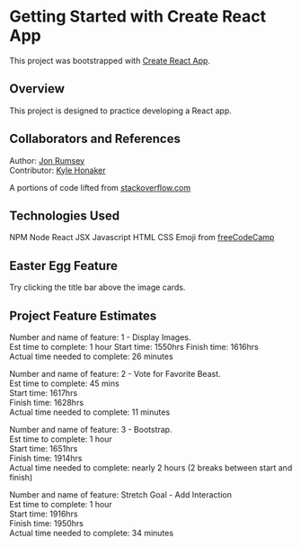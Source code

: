 # Getting Started with Create React App

This project was bootstrapped with [Create React App](https://github.com/facebook/create-react-app).

## Overview

This project is designed to practice developing a React app.

## Collaborators and References

Author: [Jon Rumsey](https://www.github.com/nojronatron)  
Contributor: [Kyle Honaker](https://github.com/ikyle53)  

A portions of code lifted from [stackoverflow.com](https://stackoverflow.com/questions/41978408/changing-style-of-a-button-on-click)  

## Technologies Used

NPM
Node
React
JSX
Javascript
HTML
CSS
Emoji from [freeCodeCamp](https://www.freecodecamp.org/news/all-emojis-emoji-list-for-copy-and-paste/)  

## Easter Egg Feature

Try clicking the title bar above the image cards.  

## Project Feature Estimates

Number and name of feature: 1 - Display Images.  
Est time to complete:  1 hour
Start time:  1550hrs
Finish time: 1616hrs  
Actual time needed to complete: 26 minutes  

Number and name of feature: 2 - Vote for Favorite Beast.  
Est time to complete: 45 mins  
Start time: 1617hrs  
Finish time: 1628hrs  
Actual time needed to complete: 11 minutes  

Number and name of feature: 3 - Bootstrap.  
Est time to complete: 1 hour  
Start time: 1651hrs  
Finish time: 1914hrs  
Actual time needed to complete: nearly 2 hours (2 breaks between start and finish)  

Number and name of feature: Stretch Goal - Add Interaction  
Est time to complete: 1 hour  
Start time: 1916hrs  
Finish time: 1950hrs  
Actual time needed to complete: 34 minutes  

